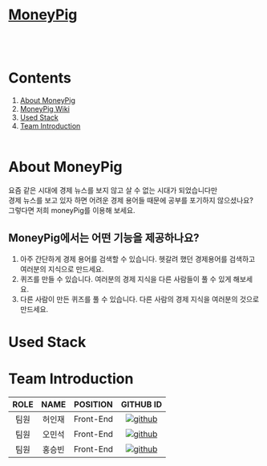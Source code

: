 # **[MoneyPig](https://moneypig.vercel.app/)**
<br/> &nbsp;

# Contents
1. [About MoneyPig](#About-MoneyPig)
2. [MoneyPig Wiki](#MoneyPig-Wiki)
3. [Used Stack](#Used-Stack)
4. [Team Introduction](#Team-Introduction)
<br/> &nbsp;

# About MoneyPig
요즘 같은 시대에 경제 뉴스를 보지 않고 살 수 없는 시대가 되었습니다만
<br/> 경제 뉴스를 보고 있자 하면 어려운 경제 용어들 때문에 공부를 포기하지 않으셨나요?
<br/> 그렇다면 저희 moneyPig를 이용해 보세요.

## MoneyPig에서는 어떤 기능을 제공하나요?
1. 아주 간단하게 경제 용어를 검색할 수 있습니다. 헷갈려 했던 경제용어를 검색하고 여러분의 지식으로 만드세요.
2. 퀴즈를 만들 수 있습니다. 여러분의 경제 지식을 다른 사람들이 풀 수 있게 해보세요.
3. 다른 사람이 만든 퀴즈를 풀 수 있습니다. 다른 사람의 경제 지식을 여러분의 것으로 만드세요.

# Used Stack

# Team Introduction

|ROLE|NAME|POSITION|GITHUB ID|
|:---:|:---:|:---:|:---:|
|팀원|허인재|Front-End|[![github](https://img.shields.io/badge/shren207-181717?style=for-the-badge&logo=GitHub&logoColor=white)](https://github.com/Applehole)|
|팀원|오민석|Front-End|[![github](https://img.shields.io/badge/forcoding97-181717?style=for-the-badge&logo=GitHub&logoColor=white)](https://github.com/oh930428)|
|팀원|홍승빈|Front-End|[![github](https://img.shields.io/badge/tmdqls2257-181717?style=for-the-badge&logo=GitHub&logoColor=white)](https://github.com/tmdqls2257)|
